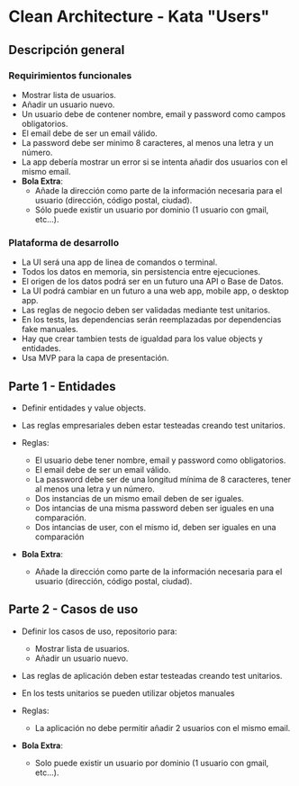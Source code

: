 # Clean Architecture - Kata "Users"

## Descripción general

### Requirimientos funcionales

- Mostrar lista de usuarios.
- Añadir un usuario nuevo.
- Un usuario debe de contener nombre, email y password como campos obligatorios.
- El email debe de ser un email válido.
- La password debe ser minimo 8 caracteres, al menos una letra y un número.
- La app debería mostrar un error si se intenta añadir dos usuarios con el mismo email.
- **Bola Extra**:
  - Añade la dirección como parte de la información necesaria para el usuario (dirección, código postal, ciudad).
  - Sólo puede existir un usuario por dominio (1 usuario con gmail, etc...).

### Plataforma de desarrollo

- La UI será una app de linea de comandos o terminal.
- Todos los datos en memoria, sin persistencia entre ejecuciones.
- El origen de los datos podrá ser en un futuro una API o Base de Datos.
- La UI podrá cambiar en un futuro a una web app, mobile app, o desktop app.
- Las reglas de negocio deben ser validadas mediante test unitarios.
- En los tests, las dependencias serán reemplazadas por dependencias fake manuales.
- Hay que crear tambien tests de igualdad para los value objects y entidades.
- Usa MVP para la capa de presentación.

## Parte 1 - Entidades

- Definir entidades y value objects.
- Las reglas empresariales deben estar testeadas creando test unitarios.
- Reglas:

  - El usuario debe tener nombre, email y password como obligatorios.
  - El email debe de ser un email válido.
  - La password debe ser de una longitud mínima de 8 caracteres, tener al menos una letra y un número.
  - Dos instancias de un mismo email deben de ser iguales.
  - Dos intancias de una misma password deben ser iguales en una comparación.
  - Dos intancias de user, con el mismo id, deben ser iguales en una comparación

- **Bola Extra**:
  - Añade la dirección como parte de la información necesaria para el usuario (dirección, código postal, ciudad).

## Parte 2 - Casos de uso

- Definir los casos de uso, repositorio para:
  - Mostrar lista de usuarios.
  - Añadir un usuario nuevo.
- Las reglas de aplicación deben estar testeadas creando test unitarios.
- En los tests unitarios se pueden utilizar objetos manuales
- Reglas:

  - La aplicación no debe permitir añadir 2 usuarios con el mismo email.

- **Bola Extra**:
  - Solo puede existir un usuario por dominio (1 usuario con gmail, etc...).
